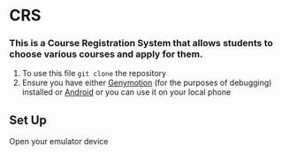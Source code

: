# CRS
### This is a Course Registration System that allows students to choose various courses and apply for them.

1. To use this file `git clone` the repository
2. Ensure you have either [Genymotion](https://www.genymotion.com/) (for the purposes of debugging) installed or [Android](https://developer.android.com/studio) or you can use it on your local phone
## Set Up
Open your emulator device
